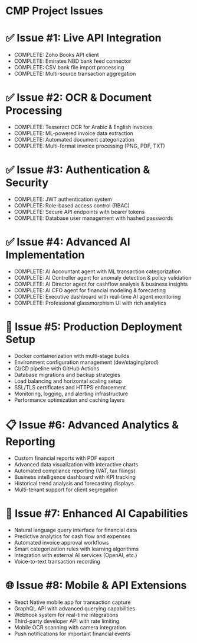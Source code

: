 # CMP Project Issues

# ✅ Issue #1: Live API Integration
- COMPLETE: Zoho Books API client
- COMPLETE: Emirates NBD bank feed connector  
- COMPLETE: CSV bank file import processing
- COMPLETE: Multi-source transaction aggregation

# ✅ Issue #2: OCR & Document Processing  
- COMPLETE: Tesseract OCR for Arabic & English invoices
- COMPLETE: ML-powered invoice data extraction
- COMPLETE: Automated document categorization
- COMPLETE: Multi-format invoice processing (PNG, PDF, TXT)

# ✅ Issue #3: Authentication & Security
- COMPLETE: JWT authentication system
- COMPLETE: Role-based access control (RBAC)
- COMPLETE: Secure API endpoints with bearer tokens
- COMPLETE: Database user management with hashed passwords

# ✅ Issue #4: Advanced AI Implementation
- COMPLETE: AI Accountant agent with ML transaction categorization
- COMPLETE: AI Controller agent for anomaly detection & policy validation
- COMPLETE: AI Director agent for cashflow analysis & business insights
- COMPLETE: AI CFO agent for financial modeling & forecasting
- COMPLETE: Executive dashboard with real-time AI agent monitoring
- COMPLETE: Professional glassmorphism UI with rich analytics

# 🔄 Issue #5: Production Deployment Setup
- Docker containerization with multi-stage builds
- Environment configuration management (dev/staging/prod)
- CI/CD pipeline with GitHub Actions
- Database migrations and backup strategies
- Load balancing and horizontal scaling setup
- SSL/TLS certificates and HTTPS enforcement
- Monitoring, logging, and alerting infrastructure
- Performance optimization and caching layers

# 📋 Issue #6: Advanced Analytics & Reporting
- Custom financial reports with PDF export
- Advanced data visualization with interactive charts
- Automated compliance reporting (VAT, tax filings)
- Business intelligence dashboard with KPI tracking
- Historical trend analysis and forecasting displays
- Multi-tenant support for client segregation

# 🚀 Issue #7: Enhanced AI Capabilities
- Natural language query interface for financial data
- Predictive analytics for cash flow and expenses
- Automated invoice approval workflows
- Smart categorization rules with learning algorithms
- Integration with external AI services (OpenAI, etc.)
- Voice-to-text transaction recording

# 🌐 Issue #8: Mobile & API Extensions  
- React Native mobile app for transaction capture
- GraphQL API with advanced querying capabilities
- Webhook system for real-time integrations
- Third-party developer API with rate limiting
- Mobile OCR scanning with camera integration
- Push notifications for important financial events
